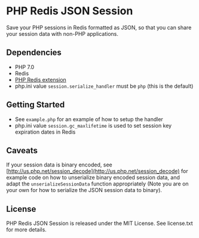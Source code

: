 # PHP Redis JSON Session

Save your PHP sessions in Redis formatted as JSON, so that you can share your session data with non-PHP applications.


## Dependencies

* PHP 7.0
* Redis
* [PHP Redis extension](https://github.com/phpredis/phpredis)
* php.ini value `session.serialize_handler` must be `php` (this is the default)

## Getting Started

* See `example.php` for an example of how to setup the handler
* php.ini value `session.gc_maxlifetime` is used to set session key expiration dates in Redis

## Caveats

If your session data is binary encoded, see [http://us.php.net/session_decode](http://us.php.net/session_decode) for example code on how to unserialize binary encoded session data, and adapt the `unserializeSessionData` function appropriately (Note you are on your own for how to serialize the JSON session data to binary).

## License

PHP Redis JSON Session is released under the MIT License. See license.txt for more details.